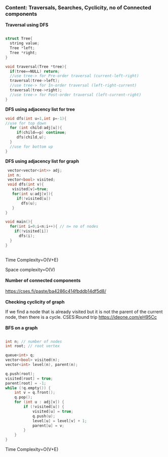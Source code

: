 ### Content: Traversals, Searches, Cyclicity, no of Connected components


**Traversal using DFS**

```cpp

struct Tree{
  string value;
  Tree *left;
  Tree *right;
}

void traversal(Tree *tree){
  if(tree==NULL) return;
  //use tree-> for Pre-order traversal (current-left-right)
  traversal(tree->left);
  //use tree-> for In-order traversal (left-right-current)
  traversal(tree->right);
  //use tree-> for Post-order traversal (left-current-right)
}

```
**DFS using adjacency list for tree**

```cpp
void dfs(int u=1,int p=-1){
//use for top down
  for (int child:adj[u]){
     if(child==p) continue;
     dfs(child,u);
  }
  //use for bottom up
}

```
**DFS using adjacency list for graph**
```cpp
 vector<vector<int>> adj;
 int n;
 vector<bool> visited;
 void dfs(int v){
   visited[v]=true;
   for(int u:adj[v]){
     if(!visited[u]) 
       dfs(u);
   }
}

void main(){
  for(int i=0;i<n;i++){ // n= no of nodes
    if(!visited[i])
      dfs(i);
  }
} 
  
```
Time Complexity=O(V+E)

Space complexity=O(V) 
<br><br>
**Number of connected components**
<br><br>
https://cses.fi/paste/ba4286c414fbddb14df5d8/
<br><br>
**Checking cyclicity of graph**<br>

If we find a node that is already visited but it is not the parent of the current node, then there is a cycle.
CSES:Round trip
https://ideone.com/eH95Cc
<br><br>
**BFS on a graph**
```cpp

int n; // number of nodes
int root; // root vertex

queue<int> q;
vector<bool> visited(n);
vector<int> level(n), parent(n);

q.push(root);
visited[root] = true;
parent[root] = -1;
while (!q.empty()) {
    int v = q.front();
    q.pop();
    for (int u : adj[v]) {
        if (!visited[u]) {
            visited[u] = true;
            q.push(u);
            level[u] = level[v] + 1;
            parent[u] = v;
        }
    }
}


```
Time Complexity=O(V+E)
<br>
